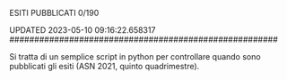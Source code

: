 ESITI PUBBLICATI 0/190 

UPDATED 2023-05-10 09:16:22.658317
######################################################

Si tratta di un semplice script in python per controllare quando sono pubblicati gli esiti (ASN 2021, quinto quadrimestre).


